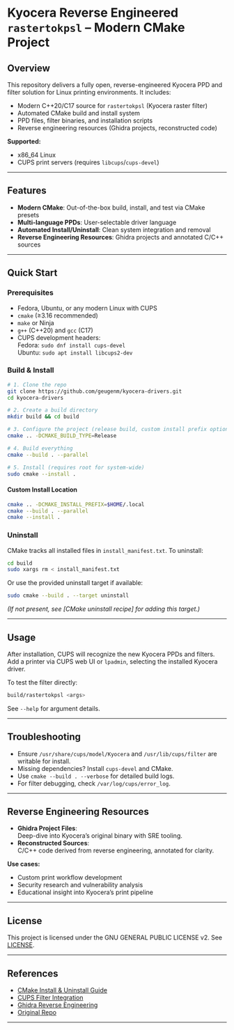 # Kyocera Reverse Engineered `rastertokpsl` – Modern CMake Project

## Overview

This repository delivers a fully open, reverse-engineered Kyocera PPD and filter solution for Linux printing environments. It includes:

- Modern C++20/C17 source for `rastertokpsl` (Kyocera raster filter)
- Automated CMake build and install system
- PPD files, filter binaries, and installation scripts
- Reverse engineering resources (Ghidra projects, reconstructed code)

**Supported:**

- x86_64 Linux
- CUPS print servers (requires `libcups`/`cups-devel`)

---

## Features

- **Modern CMake**: Out-of-the-box build, install, and test via CMake presets
- **Multi-language PPDs**: User-selectable driver language
- **Automated Install/Uninstall**: Clean system integration and removal
- **Reverse Engineering Resources**: Ghidra projects and annotated C/C++ sources

---

## Quick Start

### Prerequisites

- Fedora, Ubuntu, or any modern Linux with CUPS
- `cmake` (≥3.16 recommended)
- `make` or Ninja
- `g++` (C++20) and `gcc` (C17)
- CUPS development headers:  
  Fedora: `sudo dnf install cups-devel`  
  Ubuntu: `sudo apt install libcups2-dev`

### Build & Install

```sh
# 1. Clone the repo
git clone https://github.com/geugenm/kyocera-drivers.git
cd kyocera-drivers

# 2. Create a build directory
mkdir build && cd build

# 3. Configure the project (release build, custom install prefix optional)
cmake .. -DCMAKE_BUILD_TYPE=Release

# 4. Build everything
cmake --build . --parallel

# 5. Install (requires root for system-wide)
sudo cmake --install .
```

#### Custom Install Location

```sh
cmake .. -DCMAKE_INSTALL_PREFIX=$HOME/.local
cmake --build . --parallel
cmake --install .
```

### Uninstall

CMake tracks all installed files in `install_manifest.txt`. To uninstall:

```sh
cd build
sudo xargs rm < install_manifest.txt
```

Or use the provided uninstall target if available:

```sh
sudo cmake --build . --target uninstall
```

_(If not present, see [CMake uninstall recipe] for adding this target.)_

---

## Usage

After installation, CUPS will recognize the new Kyocera PPDs and filters.  
Add a printer via CUPS web UI or `lpadmin`, selecting the installed Kyocera driver.

To test the filter directly:

```sh
build/rastertokpsl <args>
```

See `--help` for argument details.

---

## Troubleshooting

- Ensure `/usr/share/cups/model/Kyocera` and `/usr/lib/cups/filter` are writable for install.
- Missing dependencies? Install `cups-devel` and CMake.
- Use `cmake --build . --verbose` for detailed build logs.
- For filter debugging, check `/var/log/cups/error_log`.

---

## Reverse Engineering Resources

- **Ghidra Project Files**:  
  Deep-dive into Kyocera’s original binary with SRE tooling.
- **Reconstructed Sources**:  
  C/C++ code derived from reverse engineering, annotated for clarity.

**Use cases:**

- Custom print workflow development
- Security research and vulnerability analysis
- Educational insight into Kyocera’s print pipeline

---

## License

This project is licensed under the GNU GENERAL PUBLIC LICENSE v2. See [LICENSE](LICENSE).

---

## References

- [CMake Install & Uninstall Guide](https://cmake.org/cmake/help/latest/guide/tutorial/Installing%20and%20Testing.html)
- [CUPS Filter Integration](https://en.opensuse.org/SDB:Using_Your_Own_Filters_to_Print_with_CUPS)
- [Ghidra Reverse Engineering](https://ghidra-sre.org/)
- [Original Repo](https://github.com/sv99/rastertokpsl-re?tab=readme-ov-file)

---
